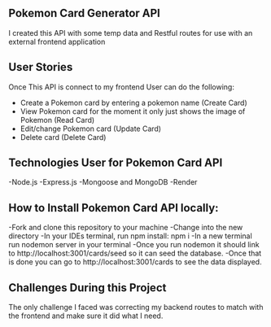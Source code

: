 ## Pokemon Card Generator API

I created this API with some temp data and Restful routes for use with an external frontend application

## User Stories

Once This API is connect to my frontend User can do the following:

- Create a Pokemon card by entering a pokemon name (Create Card)
- View Pokemon card for the moment it only just shows the image of Pokemon (Read Card)
- Edit/change Pokemon card (Update Card)
- Delete card (Delete Card)

## Technologies User for Pokemon Card API

-Node.js
-Express.js
-Mongoose and MongoDB
-Render

## How to Install Pokemon Card API locally:

-Fork and clone this repository to your machine
-Change into the new directory
-In your IDEs terminal, run npm install: npm i
-In a new terminal run nodemon server in your terminal
-Once you run nodemon it should link to http://localhost:3001/cards/seed so it can seed the database.
-Once that is done you can go to http://localhost:3001/cards to see the data displayed.

## Challenges During this Project

The only challenge I faced was correcting my backend routes to match with the frontend and make sure it did what I need.
